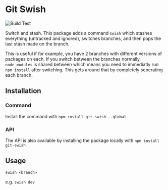 # Git Swish

![Build Test](/../../workflows/Build%20Test/badge.svg)

Switch and stash. This package adds a command `swish` which stashes everything (untracked and ignored), switches branches, and then pops the last stash made on the branch.

This is useful if for example, you have 2 branches with different versions of packages on each. If you switch between the branches normally, `node_modules` is shared between which means you need to immediatly run `npm install` after switching. This gets around that by completely seperating each branch.

## Installation

### Command

Install the command with `npm install git-swish --global`

### API

The API is also available by installing the package locally with `npm install git-swish`

## Usage

`swish <branch>`

e.g. `swish dev`
